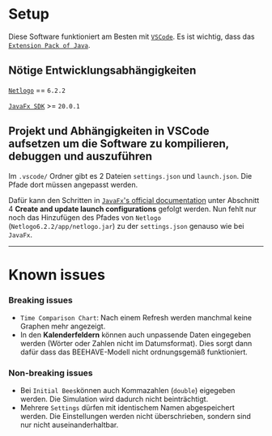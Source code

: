 # Setup
Diese Software funktioniert am Besten mit [`VSCode`](https://code.visualstudio.com/Download).
Es ist wichtig, dass das [`Extension Pack of Java`](https://marketplace.visualstudio.com/items?itemName=vscjava.vscode-java-pack).

## Nötige Entwicklungsabhängigkeiten
[`Netlogo`](https://ccl.northwestern.edu/netlogo/download.shtml) == `6.2.2`

[`JavaFx SDK`](https://openjfx.io/) >= `20.0.1` 

## Projekt und Abhängigkeiten in VSCode aufsetzen um die Software zu kompilieren, debuggen und auszuführen 
Im `.vscode/` Ordner gibt es 2 Dateien `settings.json` und `launch.json`.
Die Pfade dort müssen angepasst werden.

Dafür kann den Schritten in [`JavaFx`'s official documentation](https://openjfx.io/openjfx-docs/#IDE-VSCode) unter Abschnitt 4 **Create and update launch configurations** gefolgt werden.
Nun fehlt nur noch das Hinzufügen des Pfades von `Netlogo` (`Netlogo6.2.2/app/netlogo.jar`) zu der `settings.json` genauso wie bei `JavaFx`.

------------------------
# Known issues
### Breaking issues
- ``Time Comparison Chart``: Nach einem Refresh werden manchmal keine Graphen mehr angezeigt. 
- In den **Kalenderfeldern** können auch unpassende Daten eingegeben werden (Wörter oder Zahlen nicht im Datumsformat). Dies sorgt dann dafür dass das BEEHAVE-Modell nicht ordnungsgemäß funktioniert.
### Non-breaking issues
- Bei `Initial Bees`können auch Kommazahlen (`double`) eigegeben werden. Die Simulation wird dadurch nicht beinträchtigt. 
- Mehrere `Settings` dürfen mit identischem Namen abgespeichert werden. Die Einstellungen werden nicht überschrieben, sondern sind nur nicht auseinanderhaltbar.


